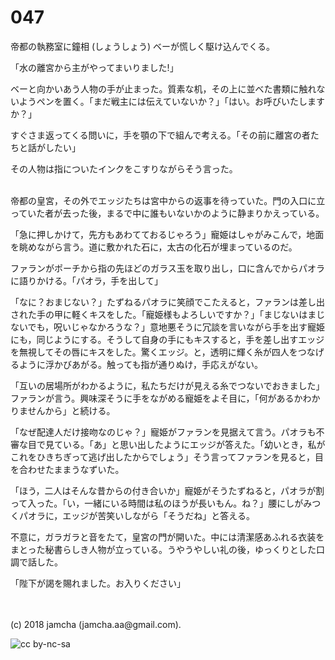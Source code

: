 

# 047

帝都の執務室に鐘相 (しょうしょう) ベーが慌しく駆け込んでくる。  

「水の離宮から主がやってまいりました!」  

ベーと向かいあう人物の手が止まった。質素な机，その上に並べた書類に触れないようペンを置く。「まだ戦主には伝えていないか？」「はい。お呼びいたしますか？」  

すぐさま返ってくる問いに，手を顎の下で組んで考える。「その前に離宮の者たちと話がしたい」  

その人物は指についたインクをこすりながらそう言った。  

<br>  
帝都の皇宮，その外でエッジたちは宮中からの返事を待っていた。門の入口に立っていた者が去った後，まるで中に誰もいないかのように静まりかえっている。  

「急に押しかけて，先方もあわてておるじゃろう」寵姫はしゃがみこんで，地面を眺めながら言う。道に敷かれた石に，太古の化石が埋まっているのだ。  

ファランがポーチから指の先ほどのガラス玉を取り出し，口に含んでからパオラに語りかける。「パオラ，手を出して」  

「なに？おまじない？」たずねるパオラに笑顔でこたえると，ファランは差し出された手の甲に軽くキスをした。「寵姫様もよろしいですか？」「まじないはまじないでも，呪いじゃなかろうな？」意地悪そうに冗談を言いながら手を出す寵姫にも，同じようにする。そうして自身の手にもキスすると，手を差し出すエッジを無視してその唇にキスをした。驚くエッジ。と，透明に輝く糸が四人をつなげるように浮かびあがる。触っても指が通りぬけ，手応えがない。  

「互いの居場所がわかるように，私たちだけが見える糸でつないでおきました」ファランが言う。興味深そうに手をながめる寵姫をよそ目に，「何があるかわかりませんから」と続ける。  

「なぜ配達人だけ接吻なのじゃ？」寵姫がファランを見据えて言う。パオラも不審な目で見ている。「あ」と思い出したようにエッジが答えた。「幼いとき，私がこれをひきちぎって逃げ出したからでしょう」そう言ってファランを見ると，目を合わせたままうなずいた。  

「ほう，二人はそんな昔からの付き合いか」寵姫がそうたずねると，パオラが割って入った。「い，一緒にいる時間は私のほうが長いもん。ね？」腰にしがみつくパオラに，エッジが苦笑いしながら「そうだね」と答える。  

不意に，ガラガラと音をたて，皇宮の門が開いた。中には清潔感あふれる衣装をまとった秘書らしき人物が立っている。うやうやしい礼の後，ゆっくりとした口調で話した。  

「陛下が謁を賜れました。お入りください」  

<br>  
<br>  
(c) 2018 jamcha (jamcha.aa@gmail.com).  

![cc by-nc-sa](https://i.creativecommons.org/l/by-nc-sa/4.0/88x31.png)  


